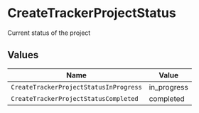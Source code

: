 # CreateTrackerProjectStatus

Current status of the project


## Values

| Name                                   | Value                                  |
| -------------------------------------- | -------------------------------------- |
| `CreateTrackerProjectStatusInProgress` | in_progress                            |
| `CreateTrackerProjectStatusCompleted`  | completed                              |